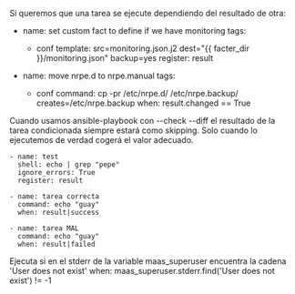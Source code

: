 Si queremos que una tarea se ejecute dependiendo del resultado de otra:

- name: set custom fact to define if we have monitoring
  tags:
    - conf
  template: src=monitoring.json.j2 dest="{{ facter_dir }}/monitoring.json" backup=yes
  register: result


- name: move nrpe.d to nrpe.manual
  tags:
    - conf
  command: cp -pr /etc/nrpe.d/ /etc/nrpe.backup/ creates=/etc/nrpe.backup
  when: result.changed == True


Cuando usamos ansible-playbook con --check --diff el resultado de la tarea condicionada siempre estará como skipping. Solo cuando lo ejecutemos de verdad cogerá el valor adecuado.



    - name: test
      shell: echo | grep "pepe"
      ignore_errors: True
      register: result

    - name: tarea correcta
      command: echo "guay"
      when: result|success

    - name: tarea MAL
      command: echo "guay"
      when: result|failed



Ejecuta si en el stderr de la variable maas_superuser encuentra la cadena 'User does not exist'
when: maas_superuser.stderr.find('User does not exist') != -1

